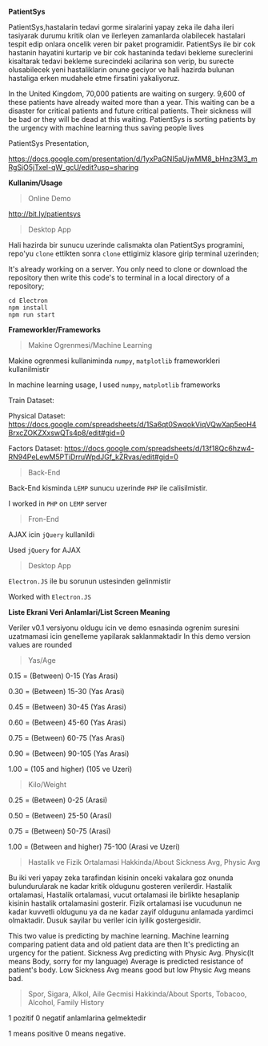 **PatientSys**

PatientSys,hastalarin tedavi gorme siralarini yapay zeka ile daha ileri tasiyarak durumu kritik olan ve ilerleyen zamanlarda olabilecek hastalari tespit edip onlara oncelik veren bir paket programidir. PatientSys ile bir cok hastanin hayatini kurtarip ve bir cok hastaninda tedavi bekleme sureclerini kisaltarak tedavi bekleme surecindeki acilarina son verip, bu surecte olusabilecek yeni hastaliklarin onune geciyor ve hali hazirda bulunan hastaliga erken mudahele etme firsatini yakaliyoruz.

In the United Kingdom, 70,000 patients are waiting on surgery. 9,600 of these patients have already waited more than a year. This waiting can be a disaster for critical patients and future critical patients. Their sickness will be bad or they will be dead at this waiting. PatientSys is sorting patients by the urgency with machine learning thus saving people lives

PatientSys Presentation,

https://docs.google.com/presentation/d/1yxPaGNI5aUjwMM8_bHnz3M3_mRgSjO5jTxel-qW_gcU/edit?usp=sharing

**Kullanim/Usage**

>Online Demo

http://bit.ly/patientsys



>Desktop App


Hali hazirda bir sunucu uzerinde calismakta olan PatientSys programini, repo'yu `clone` ettikten sonra `clone` ettigimiz klasore girip terminal uzerinden;

It's already working on a server. You only need to clone or download the repository then write this code's to terminal in a local directory of a repository;

```
cd Electron
npm install
npm run start
```

**Frameworkler/Frameworks**

>Makine Ogrenmesi/Machine Learning

Makine ogrenmesi kullaniminda `numpy`, `matplotlib` frameworkleri kullanilmistir

In machine learning usage, I used `numpy`, `matplotlib` frameworks

Train Dataset: 

Physical Dataset: https://docs.google.com/spreadsheets/d/1Sa6qt0SwqokViqVQwXap5eoH4BrxcZOKZXxswQTs4p8/edit#gid=0

Factors Dataset: https://docs.google.com/spreadsheets/d/13f18Qc6hzw4-RN94PeLewM5PTiDrruWpdJGf_kZRvas/edit#gid=0


>Back-End

Back-End kisminda `LEMP` sunucu uzerinde `PHP` ile calisilmistir.

I worked in `PHP` on `LEMP` server

>Fron-End

AJAX icin `jQuery` kullanildi

Used `jQuery` for AJAX

>Desktop App

`Electron.JS` ile bu sorunun ustesinden gelinmistir

Worked with `Electron.JS`


**Liste Ekrani Veri Anlamlari/List Screen Meaning**

Veriler v0.1 versiyonu oldugu icin ve demo esnasinda ogrenim suresini uzatmamasi icin genelleme yapilarak saklanmaktadir
In this demo version values are rounded

>Yas/Age

0.15 = (Between) 0-15 (Yas Arasi)     

0.30 = (Between) 15-30 (Yas Arasi)

0.45 = (Between) 30-45 (Yas Arasi)

0.60 = (Between) 45-60 (Yas Arasi)

0.75 = (Between) 60-75 (Yas Arasi)

0.90 = (Between) 90-105 (Yas Arasi)

1.00 = (105 and higher) (105 ve Uzeri)


>Kilo/Weight

0.25 = (Between) 0-25 (Arasi)

0.50 = (Between) 25-50 (Arasi)

0.75 = (Between) 50-75 (Arasi)

1.00 = (Between and higher) 75-100 (Arasi ve Uzeri)


>Hastalik ve Fizik Ortalamasi Hakkinda/About Sickness Avg, Physic Avg

Bu iki veri yapay zeka tarafindan kisinin onceki vakalara goz onunda bulundurularak ne kadar kritik oldugunu gosteren verilerdir. Hastalik ortalamasi, Hastalik ortalamasi, vucut ortalamasi ile birlikte hesaplanip kisinin hastalik ortalamasini gosterir. Fizik ortalamasi ise vucudunun ne kadar kuvvetli oldugunu ya da ne kadar zayif oldugunu anlamada yardimci olmaktadir. Dusuk sayilar bu veriler icin iyilik gostergesidir. 

This two value is predicting by machine learning. Machine learning comparing patient data and old patient data are then It's predicting an urgency for the patient. Sickness Avg predicting with Physic Avg. Physic(It means Body, sorry for my language) Average is predicted resistance of patient's body. Low Sickness Avg means good but low Physic Avg means bad.


>Spor, Sigara, Alkol, Aile Gecmisi Hakkinda/About Sports, Tobacoo, Alcohol, Family History

1 pozitif 0 negatif anlamlarina gelmektedir

1 means positive 0 means negative.





